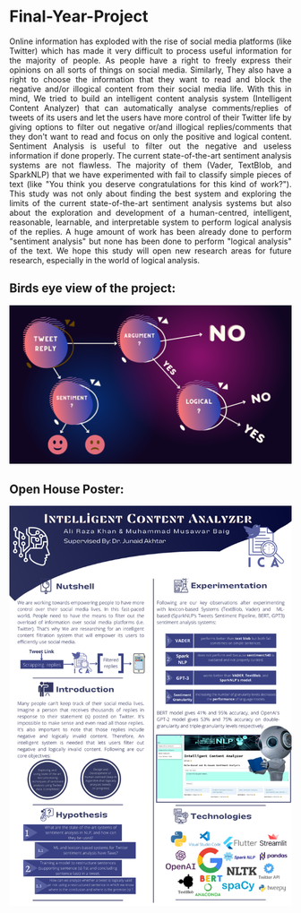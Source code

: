 # Final-Year-Project
<p align="justify">Online information has exploded with the rise of social media platforms (like Twitter) which has made it very difficult to process useful information for the majority of people. As people have a right to freely express their opinions on all sorts of things on social media. Similarly, They also have a right to choose the information that they want to read and block the negative and/or illogical content from their social media life. With this in mind, We tried to build an intelligent content analysis system (Intelligent Content Analyzer) that can automatically analyse comments/replies of tweets of its users and let the users have more control of their Twitter life by giving options to filter out negative or/and illogical replies/comments that they don't want to read and focus on only the positive and logical content. Sentiment Analysis is useful to filter out the negative and useless information if done properly. The current state-of-the-art sentiment analysis systems are not flawless. The majority of them (Vader, TextBlob, and SparkNLP) that we have experimented with fail to classify simple pieces of text (like "You think you deserve congratulations for this kind of work?"). This study was not only about finding the best system and exploring the limits of the current state-of-the-art sentiment analysis systems but also about the exploration and development of a human-centred, intelligent, reasonable, learnable, and interpretable system to perform logical analysis of the replies. A huge amount of work has been already done to perform "sentiment analysis" but none has been done to perform "logical analysis" of the text. We hope this study will open new research areas for future research, especially in the world of logical analysis.</p>

## Birds eye view of the project:
![birds_eye_view_image](Overview.png)

## Open House Poster:  

![Poster](Poster.png)

